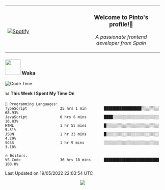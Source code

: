 <table width="100%" align="center"> 
  <tr>
  <td width="50%">
      
&nbsp; <br> [![Spotify](https://novatorem-zeta-rust.vercel.app/api/spotify)](https://open.spotify.com/user/novatorem-zeta-rust)

  </td>
  <td width="50%">
    <h3 align="center">Welcome to Pinto's profile!👋</h3>
    <p align="center"><em>A passionate frontend developer from Spain</em></p>
  </td>
  </table>

### <img src="https://media.giphy.com/media/VgCDAzcKvsR6OM0uWg/giphy.gif" width="50"> Waka

  <!--START_SECTION:waka-->
![Code Time](http://img.shields.io/badge/Code%20Time-386%20hrs%2014%20mins-blue)

📊 **This Week I Spent My Time On** 

```text
💬 Programming Languages: 
TypeScript               25 hrs 1 min        █████████████████░░░░░░░░   68.93% 
JavaScript               6 hrs 6 mins        ████░░░░░░░░░░░░░░░░░░░░░   16.83% 
HTML                     1 hr 55 mins        █░░░░░░░░░░░░░░░░░░░░░░░░   5.31% 
JSON                     1 hr 33 mins        █░░░░░░░░░░░░░░░░░░░░░░░░   4.29% 
SCSS                     1 hr 9 mins         ░░░░░░░░░░░░░░░░░░░░░░░░░   3.18%

🔥 Editors: 
VS Code                  36 hrs 18 mins      █████████████████████████   100.0%

```


 Last Updated on 19/05/2022 22:03:54 UTC
<!--END_SECTION:waka-->

<div align="center">
<img src="https://github-readme-stats-gilt-tau.vercel.app/api/top-langs/?username=pinto-hub&layout=compact&theme=dracula" />
</div>
